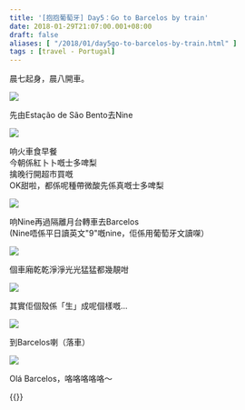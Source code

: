 ```yaml
---
title: '[抱抱葡萄牙] Day5：Go to Barcelos by train'
date: 2018-01-29T21:07:00.001+08:00
draft: false
aliases: [ "/2018/01/day5go-to-barcelos-by-train.html" ]
tags : [travel - Portugal]
---
```


晨七起身，晨八開車。  

[![](https://c1.staticflickr.com/5/4279/35878949905_8f137f933d_z.jpg)](https://c1.staticflickr.com/5/4279/35878949905_8f137f933d_z.jpg)

先由Estação de São Bento去Nine  

[![](https://c1.staticflickr.com/5/4286/35039756074_de12c93711_z.jpg)](https://c1.staticflickr.com/5/4286/35039756074_de12c93711_z.jpg)

响火車食早餐  
今朝係紅卜卜嘅士多啤梨  
擒晚行開超市買嘅  
OK甜啦，都係呢種帶微酸先係真嘅士多啤梨  

[![](https://c1.staticflickr.com/5/4324/35709855572_3f93dc2807_z.jpg)](https://c1.staticflickr.com/5/4324/35709855572_3f93dc2807_z.jpg)

响Nine再過隔離月台轉車去Barcelos  
(Nine唔係平日讀英文"9"嘅nine，佢係用葡萄牙文讀㗎）  

[![](https://c1.staticflickr.com/5/4667/25094743647_7ae9eca100_z.jpg)](https://c1.staticflickr.com/5/4667/25094743647_7ae9eca100_z.jpg)

個車廂乾乾淨淨光光猛猛都幾靚咁  

[![](https://c1.staticflickr.com/5/4607/39965223561_c5ab9546de_z.jpg)](https://c1.staticflickr.com/5/4607/39965223561_c5ab9546de_z.jpg)

其實佢個殼係「生」成呢個樣嘅...  

[![](https://c1.staticflickr.com/5/4303/35710037942_0c3fa45eac_z.jpg)](https://c1.staticflickr.com/5/4303/35710037942_0c3fa45eac_z.jpg)

到Barcelos喇（落車）  

[![](https://c1.staticflickr.com/5/4704/25094754947_053613565e_z.jpg)](https://c1.staticflickr.com/5/4704/25094754947_053613565e_z.jpg)

Olá Barcelos，咯咯咯咯咯～  
  
  

{{<portugal>}}  
